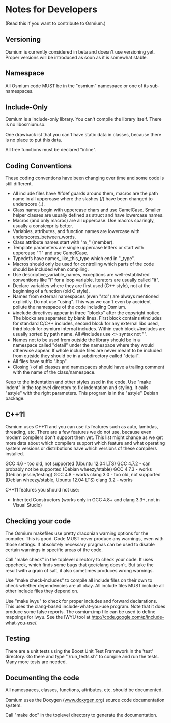 
# Notes for Developers

(Read this if you want to contribute to Osmium.)


## Versioning

Osmium is currently considered in beta and doesn't use versioning yet. Proper
versions will be introduced as soon as it is somewhat stable.


## Namespace

All Osmium code MUST be in the "osmium" namespace or one of its sub-namespaces.


## Include-Only

Osmium is a include-only library. You can't compile the library itself. There
is no libosmium.so.

One drawback ist that you can't have static data in classes, because there
is no place to put this data.

All free functions must be declared "inline".


## Coding Conventions

These coding conventions have been changing over time and some code is still
different.

* All include files have #ifdef guards around them, macros are the path name
  in all uppercase where the slashes (/) have been changed to underscore (_).
* Class names begin with uppercase chars and use CamelCase. Smaller helper
  classes are usually defined as struct and have lowercase names.
* Macros (and only macros) are all uppercase. Use macros sparingly, usually
  a constexpr is better.
* Variables, attributes, and function names are lowercase with
  underscores_between_words.
* Class attribute names start with "m_" (member).
* Template parameters are single uppercase letters or start with uppercase "T"
  and use CamelCase.
* Typedefs have names_like_this_type which end in "_type".
* Macros should only be used for controlling which parts of the code should be
  included when compiling.
* Use descriptive_variable_names, exceptions are well-established conventions
  like "i" for a loop variable. Iterators are usually called "it".
* Declare variables where they are first used (C++ style), not at the beginning
  of a function (old C style).
* Names from external namespaces (even "std") are always mentioned explicitly.
  Do not use "using". This way we can't even by accident pollute the namespace
  of the code including Osmium.
* #include directives appear in three "blocks" after the copyright notice. The
  blocks are separated by blank lines. First block contains #includes for
  standard C/C++ includes, second block for any external libs used, third
  block for osmium internal includes. Within each block #includes are usually
  sorted by path name. All #includes use <> syntax not "".
* Names not to be used from outside the library should be in a namespace
  called "detail" under the namespace where they would otherwise appear. If
  whole include files are never meant to be included from outside they should
  be in a subdirectory called "detail".
* All files have suffix ".hpp".
* Closing } of all classes and namespaces should have a trailing comment
  with the name of the class/namespace.

Keep to the indentation and other styles used in the code. Use "make indent"
in the toplevel directory to fix indentation and styling. It calls "astyle"
with the right parameters. This program is in the "astyle" Debian package.


## C++11

Osmium uses C++11 and you can use its features such as auto, lambdas,
threading, etc. There are a few features we do not use, because even modern
compilers don't support them yet. This list might change as we get more data
about which compilers support which feature and what operating system versions
or distributions have which versions of these compilers installed.

GCC 4.6   - too old, not supported (Ubuntu 12.04 LTS)
GCC 4.7.2 - can probably not be supported (Debian wheezy/stable)
GCC 4.7.3 - works (Debian jessie/testing)
GCC 4.8   - works
clang 3.0 - too old, not supported (Debian wheezy/stable, Ubuntu 12.04 LTS)
clang 3.2 - works

C++11 features you should not use:
* Inherited Constructors (works only in GCC 4.8+ and clang 3.3+, not in Visual
  Studio)


## Checking your code

The Osmium makefiles use pretty draconian warning options for the compiler.
This is good. Code MUST never produce any warnings, even with those settings.
If absolutely necessary pragmas can be used to disable certain warnings in
specific areas of the code.

Call "make check" in the toplevel directory to check your code. It uses
cppcheck, which finds some bugs that gcc/clang doesn't. But take the result
with a grain of salt, it also sometimes produces wrong warnings.

Use "make check-includes" to compile all include files on their own to
check whether dependencies are all okay. All include files MUST include
all other include files they depend on.

Use "make iwyu" to check for proper includes and forward declarations. This
uses the clang-based include-what-you-use program. Note that it does produce
some false reports. The osmium.imp file can be used to define mappings for
iwyu. See the IWYU tool at <http://code.google.com/p/include-what-you-use/>.


## Testing

There are a unit tests using the Boost Unit Test Framework in the 'test'
directory. Go there and type "./run_tests.sh" to compile and run the tests.
Many more tests are needed.


## Documenting the code

All namespaces, classes, functions, attributes, etc. should be documented.

Osmium uses the Doxygen (www.doxygen.org) source code documentation system.

Call "make doc" in the toplevel directory to generate the documentation.


